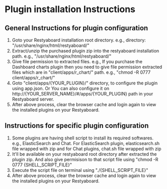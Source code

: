# Plugin installation Instructions

## General Instructions for plugin configuration

1.  Goto your Restyaboard installation root directory. e.g., directory: "/usr/share/nginx/html/restyaboard/"
2.  Extract/unzip the purchased plugin zip into the restyaboard installation path. e.g., "/usr/share/nginx/html/restyaboard/"
3.  Give file permission to extracted files. e.g., If you purchase the Dashboard charts plugin then you need to give file permission extracted files which are in "client/apps/r_chart/" path. e.g., "chmod -R 0777 client/apps/r_chart/"
4.  Goto "client/apps/{YOUR_PLUGIN}/" directory, to configure the plugin using app.json. Or You can also configure it on http://{YOUR\_SERVER\_NAME}/#/apps/{YOUR_PLUGIN} path in your Restyaboard server.
5.  After above process, clear the browser cache and login again to view the installed plugins on your Restyaboard.

## Instructions for specific plugin configuration

1.  Some plugins are having shell script to install its required softwares. e.g., ElasticSearch and Chat. For ElasticSearch plugin, elasticsearch.sh file wrapped with zip and for Chat plugins, chat.sh file wrapped with zip
2.  It'll be available on your restyaboard root directory after extracted the plugin zip. And also give permisison to that script file using "chmod -R 0777 {SHELL_SCRIPT_FILE}"
3.  Execute the script file on terminal using "./{SHELL_SCRIPT_FILE}"
4.  After above process, clear the browser cache and login again to view the installed plugins on your Restyaboard.